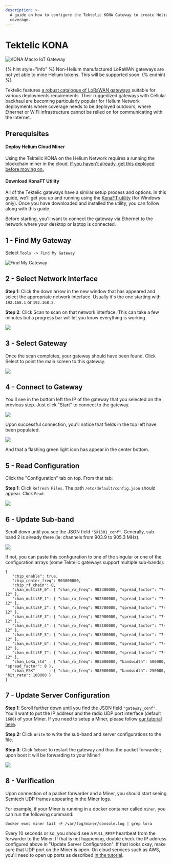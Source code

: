 ```yaml
---
description: >-
  A guide on how to configure the Tektelic KONA Gateway to create Helium Network
  coverage.
---
```


# Tektelic KONA

![KONA Macro IoT Gateway](../../.gitbook/assets/kona_macro_tilt-e1574283468530.png)

{% hint style="info" %}
Non-Helium manufactured LoRaWAN gateways are not yet able to mine Helium tokens.  This will be supported soon.
{% endhint %}

Tektelic features [a robust catalogue of LoRaWAN gateways](https://tektelic.com/iot/lorawan-gateways/) suitable for various deployments requirements. Their ruggedized gateways with Cellular backhaul are becoming particularly popular for Helium Network deployments where coverage needs to be deployed outdoors, where Ethernet or WiFi infrastructure cannot be relied on for communicating with the Internet.

## Prerequisites

#### Deploy Helium Cloud Miner

Using the Tektelic KONA on the Helium Network requires a running the blockchain miner in the cloud. [If you haven't already, get this deployed before moving on. ](../../blockchain/run-your-own-miner.md)

#### Download KonaFT Utility

All of the Tektelic gateways have a similar setup process and options. In this guide, we'll get you up and running using the [KonaFT utility](https://support.tektelic.com/portal/en/kb/articles/konaft) \(for Windows only\). Once you have downloaded and installed the utility, you can follow along with this guide.

Before starting, you'll want to connect the gateway via Ethernet to the network where your desktop or laptop is connected. 

## **1 - Find My Gateway**

Select `Tools -> Find My Gateway`

![Find My Gateway](../../.gitbook/assets/tektelic_find_my_gateway.png)

## **2 - Select Network Interface**

**Step 1**: Click the down arrow in the new window that has appeared and select the appropriate network interface. Usually it's the one starting with `192.168.1` or `192.168.2`.

**Step 2**: Click Scan to scan on that network interface. This can take a few minutes but a progress bar will let you know everything is working.

![](../../.gitbook/assets/tektelic_select_network_interface.png)

## **3 - Select Gateway**

Once the scan completes, your gateway should have been found. Click Select to point the main screen to this gateway.

![](../../.gitbook/assets/tektelic_select_gateway.png)

## **4 - Connect to Gateway**

You'll see in the bottom left the IP of the gateway that you selected on the previous step. Just click "Start" to connect to the gateway.

![](../../.gitbook/assets/tektelic_connect_to_gateway.png)

Upon successful connection, you'll notice that fields in the top left have been populated.

![](../../.gitbook/assets/tektelic_connected_to_gateway.png)

And that a flashing green light icon has appear in the center bottom.

## **5 - Read Configuration**

Click the "Configuration" tab on top. From that tab:

**Step 1**: Click `Refresh Files`. The path `/etc/default/config.json` should appear. Click `Read`.

![](../../.gitbook/assets/tektelic_read_config.png)

## **6 -** Update Sub-band

Scroll down until you see the JSON field `"SX1301_conf"`. Generally, sub-band 2 is already there \(ie: channels from 903.9 to 905.3 MHz\).  

![](../../.gitbook/assets/tektelic_subband_config.png)

If not, you can paste this configuration to one of the singular or one of the configuration arrays \(some Tektelic gateways support multiple sub-bands\):

```text
{
   "chip_enable": true,
   "chip_center_freq": 903000000,
   "chip_rf_chain": 0,
   "chan_multiSF_0": { "chan_rx_freq": 902300000, "spread_factor": "7-12" },
   "chan_multiSF_1": { "chan_rx_freq": 902500000, "spread_factor": "7-12" },
   "chan_multiSF_2": { "chan_rx_freq": 902700000, "spread_factor": "7-12" },
   "chan_multiSF_3": { "chan_rx_freq": 902900000, "spread_factor": "7-12" },
   "chan_multiSF_4": { "chan_rx_freq": 903100000, "spread_factor": "7-12" },
   "chan_multiSF_5": { "chan_rx_freq": 903300000, "spread_factor": "7-12" },
   "chan_multiSF_6": { "chan_rx_freq": 903500000, "spread_factor": "7-12" },
   "chan_multiSF_7": { "chan_rx_freq": 903700000, "spread_factor": "7-12" },
   "chan_LoRa_std" : { "chan_rx_freq": 903000000, "bandwidth": 500000, "spread_factor": 8 },
   "chan_FSK"      : { "chan_rx_freq": 903000000, "bandwidth": 250000, "bit_rate": 100000 }
}
```

## **7 -** Update Server Configuration

**Step 1**: Scroll further down until you find the JSON field `"gateway_conf"`. You'll want to put the IP address and the radio UDP port interface \(default `1680`\) of your Miner. If you need to setup a Miner, please follow [our tutorial here](../../blockchain/run-your-own-miner.md).

**Step 2:** Click `Write` to write the sub-band and server configurations to the file.

**Step 3**: Click `Reboot` to restart the gateway and thus the packet forwarder; upon boot it will be forwarding to your Miner!

![](../../.gitbook/assets/tektelic_server_settings.png)

## **8 -** Verification

Upon connection of a packet forwarder and a Miner, you should start seeing Semtech UDP frames appearing in the Miner logs.

For example, if your Miner is running in a docker container called `miner`, you can run the following command:

```text
docker exec miner tail -F /var/log/miner/console.log | grep lora
```

Every 10 seconds or so, you should see a `PULL_RESP` heartbeat from the forwarder to the Miner. If that is not happening, double check the IP address configured above in "Update Server Configuration". If that looks okay, make sure that UDP port on the Miner is open. On cloud services such as AWS, you'll need to open up ports as described [in the tutorial](../../blockchain/run-your-own-miner.md).

